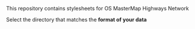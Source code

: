 This repository contains stylesheets for OS MasterMap Highways Network

Select the directory that matches the **format of your data**